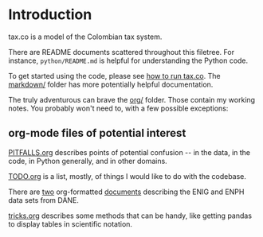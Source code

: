 # Introduction

tax.co is a model of the Colombian tax system.

There are README documents scattered throughout this filetree.
For instance, `python/README.md` is helpful for understanding the Python code.

To get started using the code, please see
[how to run tax.co](markdown/How-to-run-tax.co.md).
The [markdown/](markdown/) folder has more potentially helpful documentation.

The truly adventurous can brave the [org/](org/) folder.
Those contain my working notes.
You probably won't need to, with a few possible exceptions:

## org-mode files of potential interest

[PITFALLS.org](org/PITFALLS.org) describes points of potential confusion --
in the data, in the code, in Python generally, and in other domains.

[TODO.org](org/TODO.org) is a list, mostly,
of things I would like to do with the codebase.

There are [two](org/enig,enph.org) org-formatted
[documents](org/enph-for-vat.org) describing the ENIG and ENPH data sets from DANE.

[tricks.org](org/tricks.org) describes some methods that can be handy,
like getting pandas to display tables in scientific notation.

